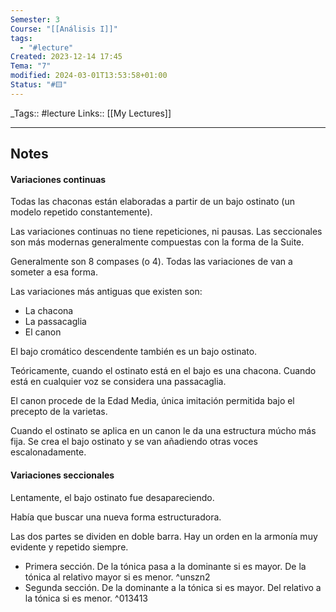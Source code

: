 ```yaml
---
Semester: 3
Course: "[[Análisis I]]"
tags:
  - "#lecture"
Created: 2023-12-14 17:45
Tema: "7"
modified: 2024-03-01T13:53:58+01:00
Status: "#🟨"
---
```


\_Tags::  #lecture 
Links:: [[My Lectures]]
___

## Notes

#### Variaciones continuas

Todas las chaconas están elaboradas a partir de un bajo ostinato (un modelo repetido constantemente). 

Las variaciones continuas no tiene repeticiones, ni pausas. Las seccionales son más modernas generalmente compuestas con la forma de la Suite.

Generalmente son 8 compases (o 4). Todas las variaciones de van a someter a esa forma. 

Las variaciones más antiguas que existen son: 
- La chacona
- La passacaglia
- El canon

El bajo cromático descendente también es un bajo ostinato.

Teóricamente, cuando el ostinato está en el bajo es una chacona. Cuando está en cualquier voz se considera una passacaglia. 

El canon procede de la Edad Media, única imitación permitida bajo el precepto de la varietas.

Cuando el ostinato se aplica en un canon le da una estructura múcho más fija. Se crea el bajo ostinato y se van añadiendo otras voces escalonadamente.


#### Variaciones seccionales

Lentamente, el bajo ostinato fue desapareciendo.

Había que buscar una nueva forma estructuradora.

Las dos partes se dividen en doble barra. Hay un orden en la armonía muy evidente y repetido siempre.

- Primera sección. De la tónica pasa a la dominante si es mayor. De la tónica al relativo mayor si es menor. ^unszn2
- Segunda sección. De la dominante a la tónica si es mayor. Del relativo a la tónica si es menor. ^013413


























